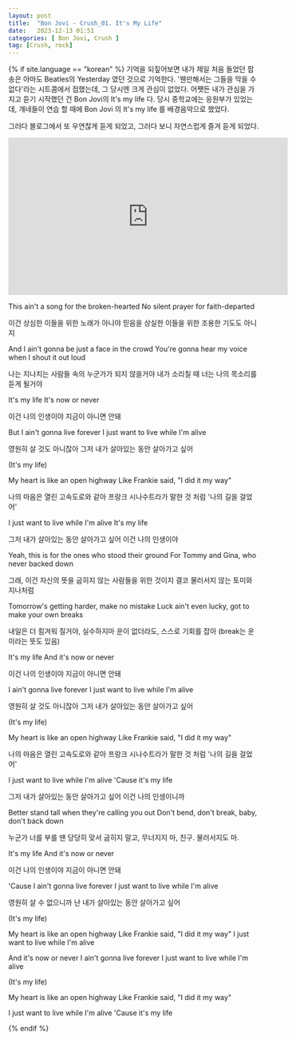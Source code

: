 ```yaml
---
layout: post
title:  "Bon Jovi - Crush_01. It's My Life"
date:   2023-12-13 01:51
categories: [ Bon Jovi, Crush ]
tag: [Crush, rock]
---
```


{% if site.language == "korean" %}
기억을 되짚어보면 내가 제일 처음 들었던 팝송은 아마도 Beatles의 Yesterday 였던 것으로 기억한다. '웬만해서는 그들을 막을 수 없다'라는 시트콤에서 접했는데, 그 당시엔 크게 관심이 없었다. 어쨋든 내가 관심을 가지고 듣기 시작했던 건 Bon Jovi의 It's my life 다. 당시 중학교에는 응원부가 있었는데, 걔네들이 연습 할 때에 Bon Jovi 의 It's my life 를 배경음악으로 했었다.

그러다 블로그에서 또 우연찮게 듣게 되었고, 그러다 보니 자연스럽게 즐겨 듣게 되었다.

<iframe width="560" height="315" src="https://www.youtube.com/embed/vx2u5uUu3DE?si=nyaAjkDnw9hGuS0U" title="YouTube video player" frameborder="0" allow="accelerometer; autoplay; clipboard-write; encrypted-media; gyroscope; picture-in-picture; web-share" allowfullscreen></iframe>

This ain't a song for the broken-hearted
No silent prayer for faith-departed

이건 상심한 이들을 위한 노래가 아니야
믿음을 상실한 이들을 위한 조용한 기도도 아니지

And I ain't gonna be just a face in the crowd
You're gonna hear my voice when I shout it out loud

나는 지나치는 사람들 속의 누군가가 되지 않을거야
내가 소리칠 때 너는 나의 목소리를 듣게 될거야

It's my life
It's now or never

이건 나의 인생이야
지금이 아니면 안돼

But I ain't gonna live forever
I just want to live while I'm alive

영원히 살 것도 아니잖아
그저 내가 살아있는 동안 살아가고 싶어

(It's my life)

My heart is like an open highway
Like Frankie said, "I did it my way"

나의 마음은 열린 고속도로와 같아
프랑크 시나수트라가 말한 것 처럼 '나의 길을 걸었어'

I just want to live while I'm alive
It's my life

그저 내가 살아있는 동안 살아가고 싶어
이건 나의 인생이야

Yeah, this is for the ones who stood their ground
For Tommy and Gina, who never backed down

그래, 이건 자신의 뜻을 굽히지 않는 사람들을 위한 것이지
결코 물러서지 않는 토미와 지나처럼

Tomorrow's getting harder, make no mistake
Luck ain't even lucky, got to make your own breaks

내일은 더 힘겨워 질거야, 실수하지마
운이 없더라도, 스스로 기회를 잡아 (break는 운이라는 뜻도 있음)

It's my life
And it's now or never

이건 나의 인생이야
지금이 아니면 안돼

I ain't gonna live forever
I just want to live while I'm alive

영원히 살 것도 아니잖아
그저 내가 살아있는 동안 살아가고 싶어

(It's my life)

My heart is like an open highway
Like Frankie said, "I did it my way"

나의 마음은 열린 고속도로와 같아
프랑크 시나수트라가 말한 것 처럼 '나의 길을 걸었어'

I just want to live while I'm alive
'Cause it's my life

그저 내가 살아있는 동안 살아가고 싶어
이건 나의 인생이니까

Better stand tall when they're calling you out
Don't bend, don't break, baby, don't back down

누군가 너를 부를 땐 당당히 맞서
굽히지 말고, 무너지지 마, 친구. 물러서지도 마.

It's my life
And it's now or never

이건 나의 인생이야
지금이 아니면 안돼

'Cause I ain't gonna live forever
I just want to live while I'm alive

영원히 살 수 없으니까
난 내가 살아있는 동안 살아가고 싶어

(It's my life)

My heart is like an open highway
Like Frankie said, "I did it my way"
I just want to live while I'm alive

And it's now or never
I ain't gonna live forever
I just want to live while I'm alive

(It's my life)

My heart is like an open highway
Like Frankie said, "I did it my way"

I just want to live while I'm alive
'Cause it's my life

{% endif %}